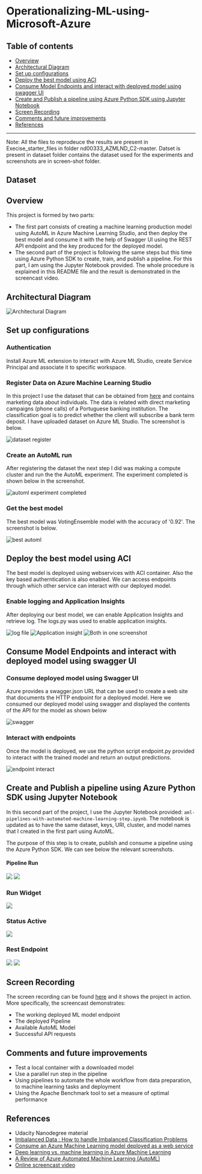 # Operationalizing-ML-using-Microsoft-Azure

## Table of contents

   * [Overview](#Overview)
   * [Architectural Diagram](#Architectural-Diagram)
   * [Set up configurations](#Set-up-configurations)
   * [Deploy the best model using ACI](Deploy-the-best-model-using-ACI)
   * [Consume Model Endpoints and interact with deployed model using swagger UI](Consume-Model-Endpoints-and-interact-with-deployed-model-using-swagger-UI)
   * [Create and Publish a pipeline using Azure Python SDK using Jupyter Notebook](Create-and-Publish-a-pipeline-using-Azure-Python-SDK-using-Jupyter-Notebook)
   * [Screen Recording](#Screen-Recording)
   * [Comments and future improvements](#Comments-and-future-improvements)
   * [References](#References)

***

Note: All the files to reprodeuce the results are present in Execise_starter_files in folder nd00333_AZMLND_C2-master. Datset is present in dataset folder contains the dataset used for the experiments and screenshots are in screen-shot folder.

## Dataset
## Overview

This project is formed by two parts:

- The first part consists of creating a machine learning production model using AutoML in Azure Machine Learning Studio, and then deploy the best model and consume it with the help of Swagger UI using the REST API endpoint and the key produced for the deployed model. 
- The second part of the project is following the same steps but this time using Azure Python SDK to create, train, and publish a pipeline. For this part, I am using the Jupyter Notebook provided. The whole procedure is explained in this README file and the result is demonstrated in the screencast video.


## Architectural Diagram

![Architectural Diagram](https://github.com/Zahak-Anjum/Operationalizing-ML-using-Microsoft-Azure/blob/main/screen-shots/Architectural%20diagram.PNG)


## Set up configurations

### Authentication

Install Azure ML extension to interact with Azure ML Studio, create Service Principal and associate it to specific workspace.

### Register Data on Azure Machine Learning Studio


In this project I use the dataset that can be obtained from [here](https://github.com/Zahak-Anjum/Operationalizing-ML-using-Microsoft-Azure/blob/main/dataset/bankmarketing_train.csv) and contains marketing data about individuals. The data is related with direct marketing campaigns (phone calls) of a Portuguese banking institution. The classification goal is to predict whether the client will subscribe a bank term deposit. I have uploaded dataset on Azure ML Studio. The screenshot is below. 

![dataset register](https://github.com/Zahak-Anjum/Operationalizing-ML-using-Microsoft-Azure/blob/main/screen-shots/dataset%20bank%20marketing.PNG)

### Create an AutoML run

After registering the dataset the next step I did was making a compute cluster and run the the AutoML experiment. The experiment completed is shown below in the screenshot. 

![automl experiment completed](https://github.com/Zahak-Anjum/Operationalizing-ML-using-Microsoft-Azure/blob/main/screen-shots/automl%20experiment%20completed.PNG)

### Get the best model

The best model was VotingEnsemble model with the accuracy of '0.92'. The screenshot is below.

![best automl](https://github.com/Zahak-Anjum/Operationalizing-ML-using-Microsoft-Azure/blob/main/screen-shots/best%20model%20automl.PNG)

## Deploy the best model using ACI

The best model is deployed using webservices with ACI container. Also the key based autherntication is also enabled. We can access endpoints through which other service can interact with our deployed model.

### Enable logging and Application Insights

After deploying our best model, we can enable Application Insights and retrieve log. The logs.py was used to enable application insights.

![log file](https://github.com/Zahak-Anjum/Operationalizing-ML-using-Microsoft-Azure/blob/main/screen-shots/application%20insights%20logs.py%20file.PNG)
![Application insight](https://github.com/Zahak-Anjum/Operationalizing-ML-using-Microsoft-Azure/blob/main/screen-shots/application%20insights%20true%20azure%20ml%20studio.PNG)
![Both in one screenshot](https://github.com/Zahak-Anjum/Operationalizing-ML-using-Microsoft-Azure/blob/main/screen-shots/application%20insights%20true.PNG)

## Consume Model Endpoints and interact with deployed model using swagger UI

### Consume deployed model using Swagger UI

Azure provides a swagger.json URL that can be used to create a web site that documents the HTTP endpoint for a deployed model. Here we consumed our deployed model using swagger and displayed the contents of the API for the model as shown below

![swagger](https://github.com/Zahak-Anjum/Operationalizing-ML-using-Microsoft-Azure/blob/main/screen-shots/swagger%20ui%20best%20model.PNG)


### Interact with endpoints

Once the model is deployed, we use the python script endpoint.py provided to interact with the trained model and return an output predictions.

![endpoint interact](https://github.com/Zahak-Anjum/Operationalizing-ML-using-Microsoft-Azure/blob/main/screen-shots/endpoint%20response.PNG)

## Create and Publish a pipeline using Azure Python SDK using Jupyter Notebook

In this second part of the project, I use the Jupyter Notebook provided: `aml-pipelines-with-automated-machine-learning-step.ipynb`. The notebook is updated as to have the same dataset, keys, URI, cluster, and model names that I created in the first part using AutoML. 

The purpose of this step is to create, publish and consume a pipeline using the Azure Python SDK. We can see below the relevant screenshots.

#### Pipeline Run

![](https://github.com/Zahak-Anjum/Operationalizing-ML-using-Microsoft-Azure/blob/main/screen-shots/python%20sdk%20status.PNG)
![](https://github.com/Zahak-Anjum/Operationalizing-ML-using-Microsoft-Azure/blob/main/screen-shots/python%20sdk%20azure%20ml%20studio%20run%20completed%20screenshot.PNG)

### Run Widget

![](https://github.com/Zahak-Anjum/Operationalizing-ML-using-Microsoft-Azure/blob/main/screen-shots/python%20sdk%20status.PNG)

### Status Active
![](https://github.com/Zahak-Anjum/Operationalizing-ML-using-Microsoft-Azure/blob/main/screen-shots/pipeline%20run%20active.PNG)

### Rest Endpoint

![](https://github.com/Zahak-Anjum/Operationalizing-ML-using-Microsoft-Azure/blob/main/screen-shots/python%20sdk%20pipeline%20run%20submitted%20and%20getting%20post%20and%20get%20request.PNG)
![](https://github.com/Zahak-Anjum/Operationalizing-ML-using-Microsoft-Azure/blob/main/screen-shots/published%20pipeline%20run%20details%20widget.PNG)

## Screen Recording

The screen recording can be found [here](https://drive.google.com/file/d/1HlcTMLp2nT408nZED4DiLI5HjN6OMv4Y/view) and it shows the project in action. More specifically, the screencast demonstrates:

* The working deployed ML model endpoint
* The deployed Pipeline
* Available AutoML Model
* Successful API requests

## Comments and future improvements

- Test a local container with a downloaded model
- Use a parallel run step in the pipeline
- Using pipelines to automate the whole workflow from data preparation, to machine learning tasks and deployment
- Using the Apache Benchmark tool to set a measure of optimal performance

## References

- Udacity Nanodegree material
- [Imbalanced Data : How to handle Imbalanced Classification Problems](https://www.analyticsvidhya.com/blog/2017/03/imbalanced-data-classification/)
- [Consume an Azure Machine Learning model deployed as a web service](https://docs.microsoft.com/en-us/azure/machine-learning/how-to-consume-web-service?tabs=python)
- [Deep learning vs. machine learning in Azure Machine Learning](https://docs.microsoft.com/en-us/azure/machine-learning/concept-deep-learning-vs-machine-learning)
- [A Review of Azure Automated Machine Learning (AutoML)](https://medium.com/microsoftazure/a-review-of-azure-automated-machine-learning-automl-5d2f98512406)
- [Online screencast video](https://app.screencastify.com/)
